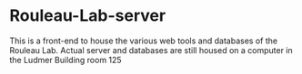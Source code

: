 # Rouleau-Lab-server
This is a front-end to house the various web tools and databases of the Rouleau Lab. Actual server and databases are still housed on a computer in the Ludmer Building room 125
